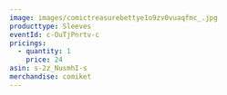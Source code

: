 ```yaml
---
image: images/comictreasurebettye1o9zv0vuaqfmc_.jpg
producttype: Sleeves
eventId: c-OuTjPnrtv-c
pricings:
  - quantity: 1
    price: 24
asin: s-2z_NusmhI-s
merchandise: comiket
---
```


